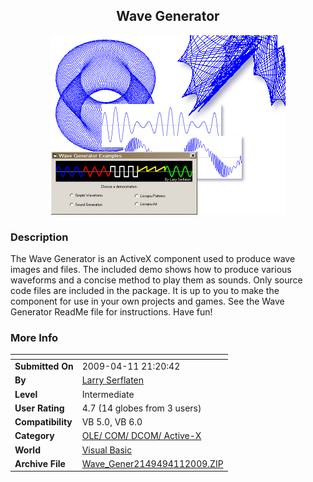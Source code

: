 ﻿<div align="center">

## Wave Generator

<img src="PIC20094112249451440.gif">
</div>

### Description

The Wave Generator is an ActiveX component used to produce wave images and files. The included demo shows how to produce various waveforms and a concise method to play them as sounds. Only source code files are included in the package. It is up to you to make the component for use in your own projects and games. See the Wave Generator ReadMe file for instructions. Have fun!
 
### More Info
 


<span>             |<span>
---                |---
**Submitted On**   |2009-04-11 21:20:42
**By**             |[Larry Serflaten](https://github.com/Planet-Source-Code/PSCIndex/blob/master/ByAuthor/larry-serflaten.md)
**Level**          |Intermediate
**User Rating**    |4.7 (14 globes from 3 users)
**Compatibility**  |VB 5\.0, VB 6\.0
**Category**       |[OLE/ COM/ DCOM/ Active\-X](https://github.com/Planet-Source-Code/PSCIndex/blob/master/ByCategory/ole-com-dcom-active-x__1-29.md)
**World**          |[Visual Basic](https://github.com/Planet-Source-Code/PSCIndex/blob/master/ByWorld/visual-basic.md)
**Archive File**   |[Wave\_Gener2149494112009\.ZIP](https://github.com/Planet-Source-Code/larry-serflaten-wave-generator__1-71979/archive/master.zip)








